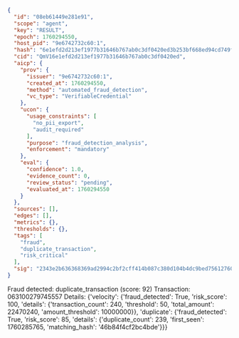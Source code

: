 ```json
{
  "id": "08eb61449e281e91",
  "scope": "agent",
  "key": "RESULT",
  "epoch": 1760294550,
  "host_pid": "9e6742732c60:1",
  "hash": "6e1efd2d213ef1977b31646b767ab0c3df0420ed3b253bf668ed94cd749f93e5",
  "cid": "QmV16e1efd2d213ef1977b31646b767ab0c3df0420ed",
  "aicp": {
    "prov": {
      "issuer": "9e6742732c60:1",
      "created_at": 1760294550,
      "method": "automated_fraud_detection",
      "vc_type": "VerifiableCredential"
    },
    "ucon": {
      "usage_constraints": [
        "no_pii_export",
        "audit_required"
      ],
      "purpose": "fraud_detection_analysis",
      "enforcement": "mandatory"
    },
    "eval": {
      "confidence": 1.0,
      "evidence_count": 0,
      "review_status": "pending",
      "evaluated_at": 1760294550
    }
  },
  "sources": [],
  "edges": [],
  "metrics": {},
  "thresholds": {},
  "tags": [
    "fraud",
    "duplicate_transaction",
    "risk_critical"
  ],
  "sig": "2343e2b636368369ad2994c2bf2cff414b087c380d104b4dc9bed756127600e1"
}
```

Fraud detected: duplicate_transaction (score: 92)
Transaction: 063100279745557
Details: {'velocity': {'fraud_detected': True, 'risk_score': 100, 'details': {'transaction_count': 240, 'threshold': 50, 'total_amount': 22470240, 'amount_threshold': 10000000}}, 'duplicate': {'fraud_detected': True, 'risk_score': 85, 'details': {'duplicate_count': 239, 'first_seen': 1760285765, 'matching_hash': '46b84f4cf2bc4bde'}}}